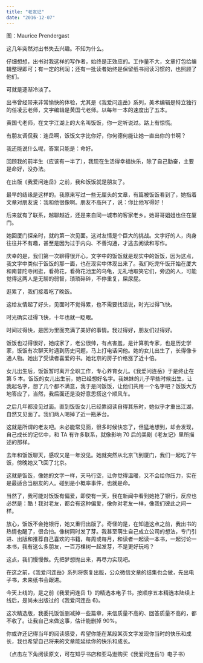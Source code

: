 ```yaml
---
title: "老友记"
date: "2016-12-07"
---
```


图：Maurice Prendergast

这几年突然对出书失去兴趣。不知为什么。

仔细想想，出书对我这样的写作者，始终是正效应的。工作量不大，文章打包给编辑整理即可；有一定的利润；还有一批读者始终是保留纸书阅读习惯的，也照顾了他们。

可就是逐渐冷淡了。

出书曾经带来非常愉快的体验，尤其是《我爱问连岳》系列，美术编辑是特立独行的任凌云老师，文字编辑是黄国弋老师。以每年一本的速度出了五本。

黄国弋老师，在文字江湖上的大名叫饭饭，你一定听说过。路上有惊慌。

有朋友调侃我：连岳啊，饭饭文字比你好，你何德何能让她一直出你的书啊？

我还能说什么呢，答案只能是：命好。

回顾我的前半生（应该有一半了），我现在生活得幸福快乐，除了自己勤奋，主要是命好，没办法。

在出版《我爱问连岳》之前，我和饭饭就是朋友了。

最早的结缘是这样的。我原来写过一些无厘头的文章，有篇被饭饭看到了，她指着文章对朋友说：我和他很像啊。朋友不高兴了，说：你比他写得好！

后来就有了联系，越聊越近，还是来自同一城市的客家老乡。她哥哥姐姐也住在厦门。

她回厦门探亲时，就约第一次见面。这对友情是个巨大的挑战。文字好的人，肉身往往并不有趣，甚至是因为过于内向、不善沟通，才逃去阅读和写作。

庆幸的是，我们第一次聊得很开心，文字中的饭饭就是现实中的饭饭，因为这点，我文字中类似于饭饭的那一面，也在现实中体现出来了。我们吃完午饭开始在厦大和南普陀寺闲逛，看荷花，看荷花池里的乌龟，无礼地取笑它们，旁边的人，可能觉得这两人是无聊的弱智，琐琐碎碎，不停重复，屎尿屁。

逛累了，我们接着吃了晚饭。

这给友情起了好头，见面时不觉得累，也不需要找话说，时光过得飞快。

时光确实过得飞快，十年也就一眨眼。

时间过得快，是因为里面充满了美好的事情。我过得好，朋友们过得好。

饭饭也过得很好，她成家了，老公很帅，有点害羞，是计算机专家，也是历史学家，饭饭有次聊天时遇到历史问题，马上打电话问他。她的女儿出生了，长得像卡通人物。她出了受读者喜爱的书。她北京的房子价格涨了近十倍。

女儿出生后，饭饭暂时离开全职工作，专心养育女儿。《我爱问连岳》于是终止在第 5 本。饭饭的女儿出生前，她已经想好名字。我妹妹的儿子早些时候出生，让我起名字，想了几个都不满意，我于是问饭饭，让他们共用一个名字吧？饭饭大方地答应了，当然，我后面还是没好意思搭这个顺风车。

之后几年都没见过面。直到饭饭女儿已经靠阅读自得其乐时，她似乎才重出江湖，自然又见面了。我们两人喝掉了近一瓶茅台。

这就是所谓的老友吧。未必能常见面，很多时候快忘了，但猛地想到，却会发现，自己成长的记忆中，和 TA 有许多联系，就像影响 70 后的美剧《老友记》里所描述的那样。

去年和饭饭聊天，感叹又是一年没见。她就突然从北京飞到厦门，我们一起吃了午饭，傍晚她又飞回了北京。

这就是饭饭，像她的文字一样，天马行空，让你觉得温暖，又不会给你压力，实在是最适合当朋友的人。碰到是小概率事件，也就是命。

当然了，我可能对饭饭有偏爱，即使有一天，我在新闻中看到她抢了银行，反应也必然是：酷！我对老友，都会有这种偏爱，像你对老友一样，像我们彼此之间一样。

放心，饭饭不会抢银行，她又重归出版了。奇怪的是，在知道这点之前，我出书的热情也醒了，很合拍。像树同时发了芽。我甚至萌生自己成立公司的想法，专门引进、出版和推荐自己喜欢的书籍，每周或每月，和读者一起读一本书，一起讨论一本书，我有这么多朋友，一百万棵树一起发芽，不是更好玩吗？

这点，我们慢慢做。先把梦想抛出来，再尽力实现吧。

在这之前，《我爱问连岳》系列将恢复出版，公众微信文章的结集也会做，先出电子书，未来纸书会跟进。

今天上线的，是之前《我爱问连岳 1》的精选本电子书，按顺序五本精选本陆续上线后，是尚未出版过的《我爱问连岳 6》。

这次精选版，我委托饭饭删减掉一些篇章，来信质量不高的、回答质量不高的，都不收了。让我自己来做这事，估计能删掉 90%。

你或许还记得当年的阅读感受，希望你能在某段某页文字发现你当时的快乐和成长，我也希望自己将来的文章能延续你的快乐和成长。

（点击左下角阅读原文，可在知乎书店和亚马逊购买《我爱问连岳1》电子书）
